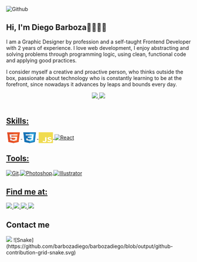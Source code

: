 ![Github](https://user-images.githubusercontent.com/73412079/157743343-5b0ec245-f639-4403-89ea-912542bbe92b.jpg)

## Hi, I'm Diego Barboza👋🏻👨‍💻

I am a Graphic Designer by profession and a self-taught Frontend Developer with 2 years of experience. I love web development, I enjoy abstracting and solving problems through programming logic, using clean, functional code and applying good practices.

I consider myself a creative and proactive person, who thinks outside the box, passionate about technology who is constantly learning to be at the forefront, since nowadays it advances by leaps and bounds every day.

<div align="center">
  <a href="https://github.com/barbozadiego">
  <img height="160em" src="https://github-readme-stats.vercel.app/api?username=barbozadiego&show_icons=true&theme=blue-green&include_all_commits=true&count_private=true"/>
  <img height="160em" src="https://github-readme-stats.vercel.app/api/top-langs/?username=barbozadiego&layout=compact&langs_count=7&theme=blue-green"/>
</div><br>

## Skills:

<div>
  <img align="center" title="HTML5" alt="HTML" height="30" width="40" src="https://raw.githubusercontent.com/devicons/devicon/master/icons/html5/html5-original.svg">
  <img align="center" title="CSS" alt="CSS" height="30" width="40" src="https://raw.githubusercontent.com/devicons/devicon/master/icons/css3/css3-original.svg">
  <img align="center" title="JavaScript" alt="Js" height="30" width="40" src="https://raw.githubusercontent.com/devicons/devicon/master/icons/javascript/javascript-plain.svg">
  <img align="center" title="React" alt="React" height="30" width="40" src="https://cdn.jsdelivr.net/gh/devicons/devicon/icons/react/react-original.svg">
</div>

## Tools:

<div>
  <img align="center" alt="Git" height="30" width="40" src="https://cdn.jsdelivr.net/gh/devicons/devicon/icons/git/git-original.svg" />
  <img align="center" alt="Photoshop" height="30" width="40" src="https://cdn.jsdelivr.net/gh/devicons/devicon/icons/photoshop/photoshop-plain.svg" />
  <img align="center" alt="Illustrator" height="30" width="40" src="https://cdn.jsdelivr.net/gh/devicons/devicon/icons/illustrator/illustrator-plain.svg" />
</div>
  
## Find me at:

<div> 
  <a href="https://www.linkedin.com/in/barbozadiego" target="_blank">
    <img src="https://img.shields.io/badge/LinkedIn-0077B5?style=for-the-badge&logo=linkedin&logoColor=white" target="_blank">
  </a> 
  <a href="https://barbozadiego.com" target="_blank">
    <img src="https://img.shields.io/badge/-website-39e09b?style=for-the-badge&logo=twitter&logoColor=white" target="_blank">
  </a>
  <a href="https://www.instagram.com/barbozadiego_dev" target="_blank">
    <img src="https://img.shields.io/badge/-Instagram-E4405F?style=for-the-badge&logo=instagram&logoColor=white" target="_blank">
  </a>
  <a href="https://twitter.com/barbozadiego_" target="_blank">
    <img src="https://img.shields.io/badge/-twitter-1DA1F2?style=for-the-badge&logo=twitter&logoColor=white" target="_blank">
  </a>
</div>


## Contact me

<div>
 <a href = "mailto:diegojose1994@gmail.com"><img src="https://img.shields.io/badge/-Gmail-%23333?style=for-the-badge&logo=gmail&logoColor=white" target="_blank"></a>
 ![Snake](https://github.com/barbozadiego/barbozadiego/blob/output/github-contribution-grid-snake.svg)
</div>
